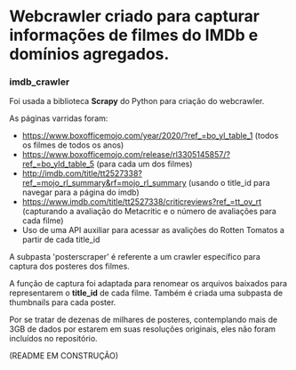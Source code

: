 # Webcrawler criado para capturar informações de filmes do IMDb e domínios agregados. 
### imdb_crawler

Foi usada a biblioteca **Scrapy** do Python para criação do webcrawler.

As páginas varridas foram: 
- https://www.boxofficemojo.com/year/2020/?ref_=bo_yl_table_1 (todos os filmes de todos os anos)
- https://www.boxofficemojo.com/release/rl3305145857/?ref_=bo_yld_table_5 (para cada um dos filmes)
- http://imdb.com/title/tt2527338?ref_=mojo_rl_summary&rf=mojo_rl_summary (usando o title_id para navegar para a página do imdb)
- https://www.imdb.com/title/tt2527338/criticreviews?ref_=tt_ov_rt (capturando a avaliação do Metacritic e o número de avaliações para cada filme)
- Uso de uma API auxiliar para acessar as avalições do Rotten Tomatos a partir de cada title_id

A subpasta 'posterscraper' é referente a um crawler específico para captura dos posteres dos filmes. 

A função de captura foi adaptada para renomear os arquivos baixados para representarem o __title_id__ de cada filme. Também é criada uma subpasta de thumbnails para cada poster.

Por se tratar de dezenas de milhares de posteres, contemplando mais de 3GB de dados por estarem em suas resoluções originais, eles não foram incluídos no repositório. 

(README EM CONSTRUÇÃO)
